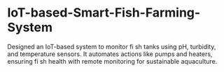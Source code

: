# IoT-based-Smart-Fish-Farming-System
Designed an IoT-based system to monitor fi sh tanks using pH, turbidity, and temperature sensors. It automates actions like pumps and heaters, ensuring fi sh health with remote monitoring for sustainable aquaculture.
